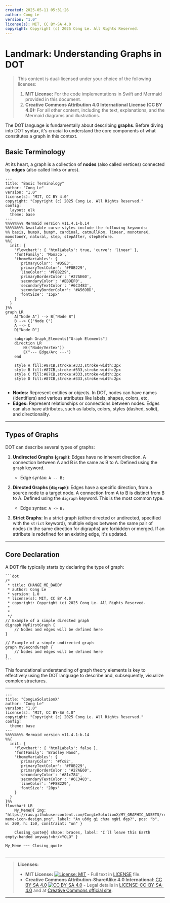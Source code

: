 ```yaml
---
created: 2025-05-11 05:31:26
author: Cong Le
version: "1.0"
license(s): MIT, CC BY-SA 4.0
copyright: Copyright (c) 2025 Cong Le. All Rights Reserved.
---
```



# Landmark: Understanding Graphs in DOT

> This content is dual-licensed under your choice of the following licenses:
> 1.  **MIT License:** For the code implementations in Swift and Mermaid provided in this document.
> 2.  **Creative Commons Attribution 4.0 International License (CC BY 4.0):** For all other content, including the text, explanations, and the Mermaid diagrams and illustrations.



The DOT language is fundamentally about describing **graphs**. Before diving into DOT syntax, it's crucial to understand the core components of what constitutes a graph in this context.

## Basic Terminology

At its heart, a graph is a collection of **nodes** (also called vertices) connected by **edges** (also called links or arcs).

```mermaid
---
title: "Basic Terminology"
author: "Cong Le"
version: "1.0"
license(s): "MIT, CC BY 4.0"
copyright: "Copyright (c) 2025 Cong Le. All Rights Reserved."
config:
  layout: elk
  theme: base
---
%%%%%%%% Mermaid version v11.4.1-b.14
%%%%%%%% Available curve styles include the following keywords:
%% basis, bumpX, bumpY, cardinal, catmullRom, linear, monotoneX, monotoneY, natural, step, stepAfter, stepBefore.
%%{
  init: {
    'flowchart': { 'htmlLabels': true, 'curve': 'linear' },
    'fontFamily': 'Monaco',
    'themeVariables': {
      'primaryColor': '#D5E3',
      'primaryTextColor': '#F8B229',
      'lineColor': '#F8B229',
      'primaryBorderColor': '#27AE60',
      'secondaryColor': '#EBDEF0',
      'secondaryTextColor': '#6C3483',
      'secondaryBorderColor': '#A569BD',
      'fontSize': '15px'
    }
  }
}%%
graph LR
    A["Node A"] --> B["Node B"]
    B --> C["Node C"]
    A --> C
    D["Node D"]

    subgraph Graph_Elements["Graph Elements"]
    direction LR
        N(("Node/Vertex"))
        E("--- Edge/Arc ---")
    end

    style A fill:#87CB,stroke:#333,stroke-width:2px
    style B fill:#87CB,stroke:#333,stroke-width:2px
    style C fill:#87CB,stroke:#333,stroke-width:2px
    style D fill:#87CB,stroke:#333,stroke-width:2px
    
```

*   **Nodes:** Represent entities or objects. In DOT, nodes can have names (identifiers) and various attributes like labels, shapes, colors, etc.
*   **Edges:** Represent relationships or connections between nodes. Edges can also have attributes, such as labels, colors, styles (dashed, solid), and directionality.

---

## Types of Graphs

DOT can describe several types of graphs:

1.  **Undirected Graphs (`graph`)**: Edges have no inherent direction. A connection between A and B is the same as B to A. Defined using the `graph` keyword.
    *   Edge syntax: `A -- B;`

2.  **Directed Graphs (`digraph`)**: Edges have a specific direction, from a source node to a target node. A connection from A to B is distinct from B to A. Defined using the `digraph` keyword. This is the most common type.
    *   Edge syntax: `A -> B;`

3.  **Strict Graphs**: In a strict graph (either directed or undirected, specified with the `strict` keyword), multiple edges between the same pair of nodes (in the same direction for digraphs) are forbidden or merged. If an attribute is redefined for an existing edge, it's updated.

---

## Core Declaration

A DOT file typically starts by declaring the type of graph:

````
```dot
/*
 * title: CHANGE_ME_DADDY
 * author: Cong Le
 * version: 1.0
 * license(s): MIT, CC BY 4.0
 * copyright: Copyright (c) 2025 Cong Le. All Rights Reserved.
 * 
 * 
 */
// Example of a simple directed graph
digraph MyFirstGraph {
    // Nodes and edges will be defined here
}

// Example of a simple undirected graph
graph MySecondGraph {
    // Nodes and edges will be defined here
}
```
````

This foundational understanding of graph theory elements is key to effectively using the DOT language to describe and, subsequently, visualize complex structures.






---

<!-- 
```mermaid
%% Current Mermaid version
info
```  -->


```mermaid
---
title: "CongLeSolutionX"
author: "Cong Le"
version: "1.0"
license(s): "MIT, CC BY-SA 4.0"
copyright: "Copyright (c) 2025 Cong Le. All Rights Reserved."
config:
  theme: base
---
%%%%%%%% Mermaid version v11.4.1-b.14
%%{
  init: {
    'flowchart': { 'htmlLabels': false },
    'fontFamily': 'Bradley Hand',
    'themeVariables': {
      'primaryColor': '#fc82',
      'primaryTextColor': '#F8B229',
      'primaryBorderColor': '#27AE60',
      'secondaryColor': '#81c784',
      'secondaryTextColor': '#6C3483',
      'lineColor': '#F8B229',
      'fontSize': '20px'
    }
  }
}%%
flowchart LR
    My_Meme@{ img: "https://raw.githubusercontent.com/CongLeSolutionX/MY_GRAPHIC_ASSETS/refs/heads/Designing_graphic_syntax/MY_MEME/My-meme-icon-design.png", label: "Ăn uống gì chưa ngừi đẹp?", pos: "b", w: 200, h: 150, constraint: "on" }

    Closing_quote@{ shape: braces, label: "I'll leave this Earth empty-handed anyway!<br/>YOLO" }

My_Meme ~~~ Closing_quote


```

---
>**Licenses:**
>
>- **MIT License:**  [![License: MIT](https://img.shields.io/badge/License-MIT-yellow.svg)](LICENSE) - Full text in [LICENSE](LICENSE) file.
>- **Creative Commons Attribution-ShareAlike 4.0 International**: [CC BY-SA 4.0](https://creativecommons.org/licenses/by-sa/4.0/) [![CC BY-SA 4.0](https://licensebuttons.net/l/by-sa/4.0/88x31.png)](https://creativecommons.org/licenses/by-sa/4.0/) - Legal details in [LICENSE-CC-BY-SA-4.0](LICENSE-CC-BY-SA-4.0) and at [Creative Commons official site](https://creativecommons.org/licenses/by-sa/4.0/).
>
---